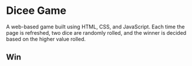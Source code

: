 # Dicee Game 

A web-based game built using HTML, CSS, and JavaScript. Each time the page is refreshed, two dice are randomly rolled, and the winner is decided based on the higher value rolled. 

## Win

